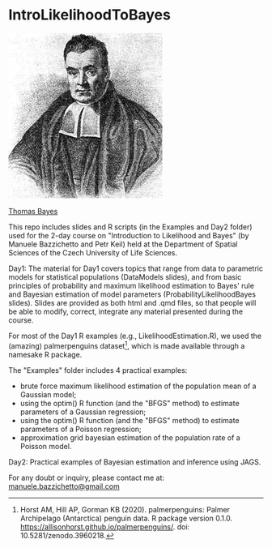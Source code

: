 # IntroLikelihoodToBayes

![](https://github.com/ManueleBazzichetto/IntroLikelihoodToBayes/blob/main/Bayes_pic.jpeg)

[Thomas Bayes](https://en.wikipedia.org/wiki/Thomas_Bayes)

This repo includes slides and R scripts (in the Examples and Day2 folder) used for the 2-day course on "Introduction to Likelihood and Bayes" (by Manuele Bazzichetto and Petr Keil) held at the Department of Spatial Sciences of the Czech University of Life Sciences.

Day1: The material for Day1 covers topics that range from data to parametric models for statistical populations (DataModels slides), and from basic principles of probability and maximum likelihood estimation to Bayes' rule and Bayesian estimation of model parameters (ProbabilityLikelihoodBayes slides). Slides are provided as both html and .qmd files, so that people will be able to modify, correct, integrate any material presented during the course. 

For most of the Day1 R examples (e.g., LikelihoodEstimation.R), we used the (amazing) palmerpenguins dataset[^1], which is made available through a namesake R package.

The "Examples" folder includes 4 practical examples:

- brute force maximum likelihood estimation of the population mean of a Gaussian model;
- using the optim() R function (and the "BFGS" method) to estimate parameters of a Gaussian regression;
- using the optim() R function (and the "BFGS" method) to estimate parameters of a Poisson regression;
- approximation grid bayesian estimation of the population rate of a Poisson model.

Day2: Practical examples of Bayesian estimation and inference using JAGS.

For any doubt or inquiry, please contact me at: manuele.bazzichetto@gmail.com

[^1]: Horst AM, Hill AP, Gorman KB (2020). palmerpenguins: Palmer Archipelago (Antarctica) penguin data. R package version 0.1.0. https://allisonhorst.github.io/palmerpenguins/. doi: 10.5281/zenodo.3960218.


